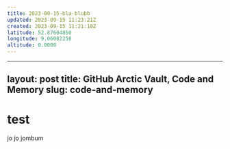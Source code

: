 ```yaml
---
title: 2023-09-15-bla-blubb
updated: 2023-09-15 11:23:21Z
created: 2023-09-15 11:21:10Z
latitude: 52.87604850
longitude: 9.06082250
altitude: 0.0000
---
```


---
layout: post
title: GitHub Arctic Vault, Code and Memory
slug: code-and-memory
---

# test
jo jo jombum
